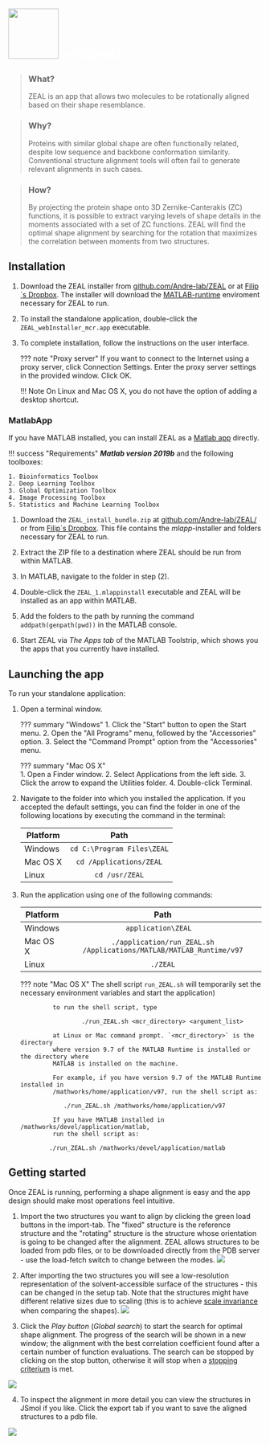 # <img src="./images/zealLogo.svg" height="100px"> <span style="color:white">.<\span>



> ### What?
> ZEAL is an app that allows two molecules to be rotationally aligned based on their shape resemblance.

> ### Why?
> Proteins with similar global shape are often functionally related, despite low sequence and backbone conformation similarity. Conventional structure alignment tools will often fail to generate relevant alignments in such cases. 

> ### How?
> By projecting the protein shape onto 3D Zernike-Canterakis (ZC) functions, it is possible to extract varying levels of shape details in the moments associated with a set of ZC functions. ZEAL will find the optimal shape alignment by searching for the rotation that maximizes the correlation between moments from two structures.


## Installation

1. Download the ZEAL installer from [github.com/Andre-lab/ZEAL](https://github.com/Andre-lab/ZEAL/tree/master/installation)
	or at [Filip´s Dropbox](https://www.dropbox.com/s/9fvfkwd16kq8dw5/ZEAL_webInstaller_mcr.zip?dl=0). The installer will download the [MATLAB-runtime](https://se.mathworks.com/products/compiler/matlab-runtime.html) enviroment necessary for ZEAL to run. 

2. To install the standalone application, double-click the `ZEAL_webInstaller_mcr.app` executable.
	
3. To complete installation, follow the instructions on the user interface.

	??? note "Proxy server"
		If you want to connect to the Internet using a proxy server, click Connection Settings. Enter the proxy server settings in the provided window. Click OK.
	

	!!! Note
		On Linux and Mac OS X, you do not have the option of adding a desktop shortcut.


### MatlabApp
If you have MATLAB installed, you can install ZEAL as a [Matlab app](https://se.mathworks.com/discovery/matlab-apps.html) directly. 

!!! success "Requirements"
	***Matlab version 2019b*** and the following toolboxes:	

	1. Bioinformatics Toolbox
	2. Deep Learning Toolbox
	3. Global Optimization Toolbox
	4. Image Processing Toolbox
	5. Statistics and Machine Learning Toolbox

1. Download the `ZEAL_install_bundle.zip` at [github.com/Andre-lab/ZEAL/](https://github.com/Andre-lab/ZEAL/tree/master/installation) or from [Filip´s Dropbox](https://www.dropbox.com/s/ueysv2zt6us3pxi/ZEAL_install_bundle.zip?dl=0). This file contains the *mlapp*-installer and folders necessary for ZEAL to run.

2. Extract the ZIP file to a destination where ZEAL should be run from within MATLAB.

3. In MATLAB, navigate to the folder in step (2). 

4. Double-click the `ZEAL_1.mlappinstall` executable and ZEAL will be installed as an app within MATLAB.

5. Add the folders to the path by running the command `addpath(genpath(pwd))` in the MATLAB console.

6. Start ZEAL via *The Apps tab* of the MATLAB Toolstrip, which shows you the apps that you currently have installed.

## Launching the app
To run your standalone application:

1. Open a terminal window.

	??? summary "Windows"
				1. Click the "Start" button to open the Start menu.
				2. Open the "All Programs" menu, followed by the "Accessories" option.
				3. Select the "Command Prompt" option from the "Accessories" menu.

	??? summary "Mac OS X"		
				1. Open a Finder window.
				2. Select Applications from the left side.
				3. Click the arrow to expand the Utilities folder.
				4. Double-click Terminal.

2. Navigate to the folder into which you installed the application. If you accepted the default settings, you can find the folder in one of the following locations by executing the command in the terminal:

	|  Platform                       | Path                         | 
	| ----------------------------- |:------------------------------:| 
	| Windows                       | `cd C:\Program Files\ZEAL`         | 
	| Mac OS X                      | `cd /Applications/ZEAL`             | 
	| Linux                         | `cd /usr/ZEAL`                      | 

3. Run the application using one of the following commands:

	|  Platform | Path                           | 
	| ----------|:------------------------------:| 
	| Windows   | ```application\ZEAL  ```        | 
	| Mac OS X  | ``` ./application/run_ZEAL.sh /Applications/MATLAB/MATLAB_Runtime/v97 ``` |
	| Linux     | ``` ./ZEAL ```                     | 

	??? note "Mac OS X"
				The shell script `run_ZEAL.sh` will temporarily set the necessary environment variables and start 
			 	the application)

			   	to run the shell script, type
			   
			       		./run_ZEAL.sh <mcr_directory> <argument_list>
			       
			    at Linux or Mac command prompt. `<mcr_directory>` is the directory 
			    where version 9.7 of the MATLAB Runtime is installed or the directory where 
			    MATLAB is installed on the machine. 

			    For example, if you have version 9.7 of the MATLAB Runtime installed in 
			    /mathworks/home/application/v97, run the shell script as:
			    
			       ./run_ZEAL.sh /mathworks/home/application/v97
			       
			    If you have MATLAB installed in /mathworks/devel/application/matlab, 
			    run the shell script as:
		    
		       ./run_ZEAL.sh /mathworks/devel/application/matlab

## Getting started
Once ZEAL is running, performing a shape alignment is easy and the app design should make most operations feel intuitive. 

1. Import the two structures you want to align by clicking the green load buttons in the import-tab. The "fixed" structure is the reference structure and 	the "rotating" structure is the structure whose orientation is going to be changed after the alignment. ZEAL allows structures to be loaded from pdb files, or to be downloaded directly from the PDB server - use the load-fetch switch to change between the modes. <img src="./images/ZEAL/win/start.png" > 

2. After importing the two structures you will see a low-resolution representation of the solvent-accessible surface of the structures - this can be changed in the setup tab. Note that the structures might have different relative sizes due to scaling (this is to achieve [scale invariance](howItWorks.md) when comparing the shapes). <img src="./images/ZEAL/win/struct_loaded.png" > 

3. Click the *Play button* (*Global search*) to start the search for optimal shape alignment. The progress of the search will be shown in a new window; the alignment with the best correlation coefficient found after a certain number of function evaluations. The search can be stopped by clicking on the stop button, otherwise it will stop when a [stopping criterium](userGuide.md) is met. 
<img src="./images/ZEAL/win/align_searchprog_done.png" > 

4. To inspect the alignment in more detail you can view the structures in JSmol if you like. Click the export tab if you want to save the aligned structures to a pdb file. 
<img src="./images/ZEAL/win/jsmol_align_full.png" > 
